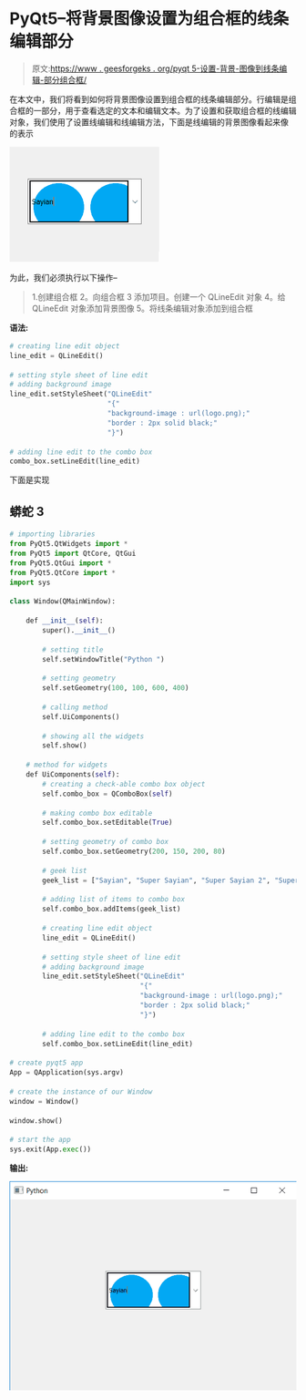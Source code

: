 # PyQt5–将背景图像设置为组合框的线条编辑部分

> 原文:[https://www . geesforgeks . org/pyqt 5-设置-背景-图像到线条编辑-部分组合框/](https://www.geeksforgeeks.org/pyqt5-setting-background-image-to-lineedit-part-of-combobox/)

在本文中，我们将看到如何将背景图像设置到组合框的线条编辑部分。行编辑是组合框的一部分，用于查看选定的文本和编辑文本。为了设置和获取组合框的线编辑对象，我们使用了设置线编辑和线编辑方法，下面是线编辑的背景图像看起来像
的表示

![](img/dd9c77aa1f2be093e1739ed242830c88.png)

为此，我们必须执行以下操作–

> 1.创建组合框
> 2。向组合框
> 3 添加项目。创建一个 QLineEdit 对象
> 4。给 QLineEdit 对象添加背景图像
> 5。将线条编辑对象添加到组合框

**语法:**

```py
# creating line edit object
line_edit = QLineEdit()

# setting style sheet of line edit
# adding background image
line_edit.setStyleSheet("QLineEdit"
                        "{"
                        "background-image : url(logo.png);"
                        "border : 2px solid black;"
                        "}")

# adding line edit to the combo box
combo_box.setLineEdit(line_edit)
```

下面是实现

## 蟒蛇 3

```py
# importing libraries
from PyQt5.QtWidgets import *
from PyQt5 import QtCore, QtGui
from PyQt5.QtGui import *
from PyQt5.QtCore import *
import sys

class Window(QMainWindow):

    def __init__(self):
        super().__init__()

        # setting title
        self.setWindowTitle("Python ")

        # setting geometry
        self.setGeometry(100, 100, 600, 400)

        # calling method
        self.UiComponents()

        # showing all the widgets
        self.show()

    # method for widgets
    def UiComponents(self):
        # creating a check-able combo box object
        self.combo_box = QComboBox(self)

        # making combo box editable
        self.combo_box.setEditable(True)

        # setting geometry of combo box
        self.combo_box.setGeometry(200, 150, 200, 80)

        # geek list
        geek_list = ["Sayian", "Super Sayian", "Super Sayian 2", "Super Sayian B"]

        # adding list of items to combo box
        self.combo_box.addItems(geek_list)

        # creating line edit object
        line_edit = QLineEdit()

        # setting style sheet of line edit
        # adding background image
        line_edit.setStyleSheet("QLineEdit"
                                "{"
                                "background-image : url(logo.png);"
                                "border : 2px solid black;"
                                "}")

        # adding line edit to the combo box
        self.combo_box.setLineEdit(line_edit)

# create pyqt5 app
App = QApplication(sys.argv)

# create the instance of our Window
window = Window()

window.show()

# start the app
sys.exit(App.exec())
```

**输出:**

![](img/551a2b21a9749d761a56bc4c7e3ad3be.png)